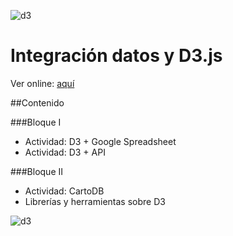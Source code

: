 
![d3](https://www.pubnub.com/wp-content/uploads/2014/01/D3.js-Logo.png)

# Integración datos y D3.js

Ver online: [aquí](http://palamago.github.io/integracion-datos-d3/)

##Contenido

###Bloque I

* Actividad: D3 + Google Spreadsheet
* Actividad: D3 + API

###Bloque II

* Actividad: CartoDB
* Librerías y herramientas sobre D3

![d3](http://palamago.github.io/intro-js-d3/bloque-I/ejemplo_circulos/scatterplot8.gif)

